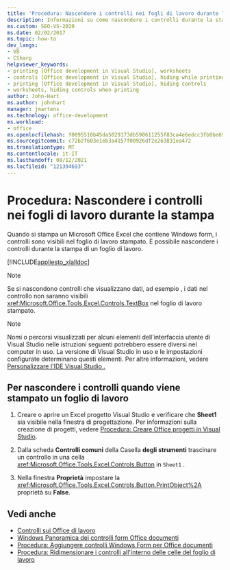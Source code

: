 ```yaml
---
title: 'Procedura: Nascondere i controlli nei fogli di lavoro durante la stampa'
description: Informazioni su come nascondere i controlli durante la stampa di un Microsoft Office Excel foglio di lavoro che contiene Windows form.
ms.custom: SEO-VS-2020
ms.date: 02/02/2017
ms.topic: how-to
dev_langs:
- VB
- CSharp
helpviewer_keywords:
- printing [Office development in Visual Studio], worksheets
- controls [Office development in Visual Studio], hiding while printing
- printing [Office development in Visual Studio], hiding controls
- worksheets, hiding controls when printing
author: John-Hart
ms.author: johnhart
manager: jmartens
ms.technology: office-development
ms.workload:
- office
ms.openlocfilehash: f0095510b45da5029173db590611255f83ca4e6edcc3fb0be695754064a39c6e
ms.sourcegitcommit: c72b2f603e1eb3a4157f00926df2e263831ea472
ms.translationtype: MT
ms.contentlocale: it-IT
ms.lasthandoff: 08/12/2021
ms.locfileid: "121394693"
---
```

# <a name="how-to-hide-controls-on-worksheets-when-printing"></a>Procedura: Nascondere i controlli nei fogli di lavoro durante la stampa
  Quando si stampa un Microsoft Office Excel che contiene Windows form, i controlli sono visibili nel foglio di lavoro stampato. È possibile nascondere i controlli durante la stampa di un foglio di lavoro.

 [!INCLUDE[appliesto_xlalldoc](../vsto/includes/appliesto-xlalldoc-md.md)]

> [!NOTE]
> Se si nascondono controlli che visualizzano dati, ad esempio , i dati nel controllo non saranno visibili <xref:Microsoft.Office.Tools.Excel.Controls.TextBox> nel foglio di lavoro stampato.

> [!NOTE]
> Nomi o percorsi visualizzati per alcuni elementi dell'interfaccia utente di Visual Studio nelle istruzioni seguenti potrebbero essere diversi nel computer in uso. La versione di Visual Studio in uso e le impostazioni configurate determinano questi elementi. Per altre informazioni, vedere [Personalizzare l'IDE Visual Studio .](../ide/personalizing-the-visual-studio-ide.md)

## <a name="to-hide-controls-when-a-worksheet-is-printed"></a>Per nascondere i controlli quando viene stampato un foglio di lavoro

1. Creare o aprire un Excel progetto Visual Studio e verificare che **Sheet1** sia visibile nella finestra di progettazione. Per informazioni sulla creazione di progetti, vedere [Procedura: Creare Office progetti in Visual Studio](../vsto/how-to-create-office-projects-in-visual-studio.md).

2. Dalla scheda **Controlli comuni** della Casella **degli strumenti** trascinare un controllo in una cella <xref:Microsoft.Office.Tools.Excel.Controls.Button> in `Sheet1` .

3. Nella finestra **Proprietà** impostare la <xref:Microsoft.Office.Tools.Excel.Controls.Button.PrintObject%2A> proprietà su **False**.

## <a name="see-also"></a>Vedi anche
- [Controlli sui Office di lavoro](../vsto/controls-on-office-documents.md)
- [Windows Panoramica dei controlli form Office documenti](../vsto/windows-forms-controls-on-office-documents-overview.md)
- [Procedura: Aggiungere controlli Windows Form per Office documenti](../vsto/how-to-add-windows-forms-controls-to-office-documents.md)
- [Procedura: Ridimensionare i controlli all'interno delle celle del foglio di lavoro](../vsto/how-to-resize-controls-within-worksheet-cells.md)
